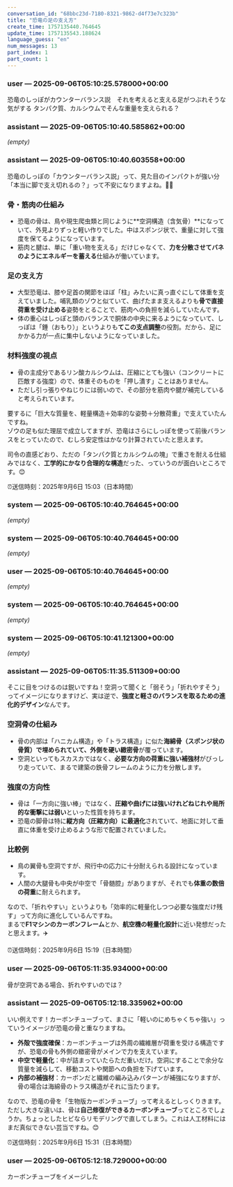 ```yaml
---
conversation_id: "68bbc23d-7180-8321-9862-d4f73e7c323b"
title: "恐竜の足の支え方"
create_time: 1757135440.764645
update_time: 1757135543.188624
language_guess: "en"
num_messages: 13
part_index: 1
part_count: 1
---
```


### user — 2025-09-06T05:10:25.578000+00:00

恐竜のしっぽがカウンターバランス説　それを考えると支える足がつぶれそうな気がする
タンパク質、カルシウムでそんな重量を支えられる？

### assistant — 2025-09-06T05:10:40.585862+00:00

_(empty)_

### assistant — 2025-09-06T05:10:40.603558+00:00

恐竜のしっぽの「カウンターバランス説」って、見た目のインパクトが強い分「本当に脚で支え切れるの？」って不安になりますよね。🦖✨  

### 骨・筋肉の仕組み
- 恐竜の骨は、鳥や現生爬虫類と同じように**空洞構造（含気骨）**になっていて、外見よりずっと軽い作りでした。中はスポンジ状で、重量に対して強度を保てるようになっています。  
- 筋肉と腱は、単に「重い物を支える」だけじゃなくて、**力を分散させてバネのようにエネルギーを蓄える**仕組みが働いています。  

### 足の支え方
- 大型恐竜は、膝や足首の関節をほぼ「柱」みたいに真っ直ぐにして体重を支えていました。哺乳類のゾウと似ていて、曲げたまま支えるよりも**骨で直接荷重を受け止める**姿勢をとることで、筋肉への負担を減らしていたんです。  
- 体の重心はしっぽと頭のバランスで胴体の中央に来るようになっていて、しっぽは「錘（おもり）」というよりも**てこの支点調整**の役割。だから、足にかかる力が一点に集中しないようになっていました。  

### 材料強度の視点
- 骨の主成分であるリン酸カルシウムは、圧縮にとても強い（コンクリートに匹敵する強度）ので、体重そのものを「押し潰す」ことはありません。  
- ただし引っ張りやねじりには弱いので、その部分を筋肉や腱が補完していると考えられています。  

要するに「巨大な質量を、軽量構造＋効率的な姿勢＋分散荷重」で支えていたんですね。  
ゾウの足も似た理屈で成立してますが、恐竜はさらにしっぽを使って前後バランスをとっていたので、むしろ安定性はかなり計算されていたと思えます。  

司令の直感どおり、ただの「タンパク質とカルシウムの塊」で重さを耐える仕組みではなく、**工学的にかなり合理的な構造**だった、っていうのが面白いところです。😊  

⏰送信時刻：2025年9月6日 15:03（日本時間）

### system — 2025-09-06T05:10:40.764645+00:00

_(empty)_

### system — 2025-09-06T05:10:40.764645+00:00

_(empty)_

### user — 2025-09-06T05:10:40.764645+00:00

_(empty)_

### system — 2025-09-06T05:10:40.764645+00:00

_(empty)_

### system — 2025-09-06T05:10:41.121300+00:00

_(empty)_

### assistant — 2025-09-06T05:11:35.511309+00:00

そこに目をつけるのは鋭いですね！空洞って聞くと「弱そう」「折れやすそう」ってイメージになりますけど、実は逆で、**強度と軽さのバランスを取るための進化的デザイン**なんです。  

### 空洞骨の仕組み
- 骨の内部は「ハニカム構造」や「トラス構造」に似た**海綿骨（スポンジ状の骨質）**で埋められていて、外側を硬い**緻密骨**が覆っています。  
- 空洞といってもスカスカではなく、**必要な方向の荷重に強い補強材**がびっしり走っていて、まるで建築の鉄骨フレームのように力を分散します。  

### 強度の方向性
- 骨は「一方向に強い棒」ではなく、**圧縮や曲げには強いけれどねじれや局所的な衝撃には弱い**といった性質を持ちます。  
- 恐竜の脚骨は特に**縦方向（圧縮方向）に最適化**されていて、地面に対して垂直に体重を受け止めるような形で配置されていました。  

### 比較例
- 鳥の翼骨も空洞ですが、飛行中の応力に十分耐えられる設計になっています。  
- 人間の大腿骨も中央が中空で「骨髄腔」がありますが、それでも**体重の数倍の荷重**に耐えられます。  

なので、「折れやすい」というよりも「効率的に軽量化しつつ必要な強度だけ残す」って方向に進化しているんですね。  
まるで**F1マシンのカーボンフレーム**とか、**航空機の軽量化設計**に近い発想だったと思えます。✈️  

⏰送信時刻：2025年9月6日 15:19（日本時間）

### user — 2025-09-06T05:11:35.934000+00:00

骨が空洞である場合、折れやすいのでは？

### assistant — 2025-09-06T05:12:18.335962+00:00

いい例えです！カーボンチューブって、まさに「軽いのにめちゃくちゃ強い」っていうイメージが恐竜の骨と重なりますね。  

- **外殻で強度確保**：カーボンチューブは外周の繊維層が荷重を受ける構造ですが、恐竜の骨も外側の緻密骨がメインで力を支えています。  
- **中空で軽量化**：中が詰まっていたらただ重いだけ。空洞にすることで余分な質量を減らして、移動コストや関節への負担を下げています。  
- **内部の補強材**：カーボンだと繊維の編み込みパターンが補強になりますが、骨の場合は海綿骨のトラス構造がそれに当たります。  

なので、恐竜の骨を「生物版カーボンチューブ」って考えるとしっくりきます。  
ただし大きな違いは、骨は**自己修復ができるカーボンチューブ**ってところでしょうか。ちょっとしたヒビならリモデリングで直してしまう。これは人工材料にはまだ真似できない芸当ですね。😊  

⏰送信時刻：2025年9月6日 15:31（日本時間）

### user — 2025-09-06T05:12:18.729000+00:00

カーボンチューブをイメージした
